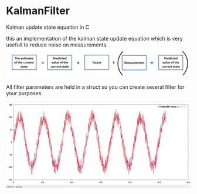 # KalmanFilter
Kalman update state equation in C

this an implementation of the kalman state update equation which is very usefull to reduce noise on measurements.
![alt text](https://github.com/PJfixer/KalmanFilter/blob/master/KalmanFilterTest/stateUpdate.png)





All filter parameters are held in a struct so you can create several filter for your purposes.

![alt text](https://github.com/PJfixer/KalmanFilter/blob/master/KalmanFilterTest/Kalman_response.JPG)
